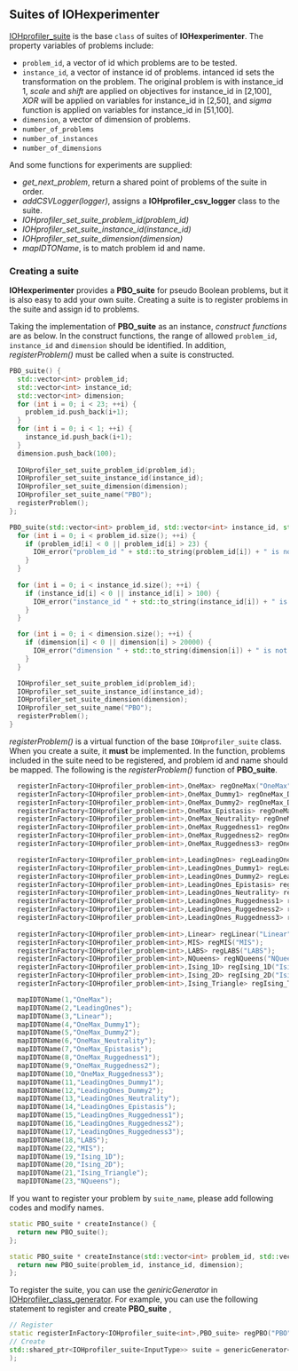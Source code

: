 ## Suites of IOHexperimenter

[IOHprofiler_suite](/src/Template/IOHprofiler_suite.hpp) is the base `class` of suites of __IOHexperimenter__. The property variables of problems include:
* `problem_id`, a vector of id which problems are to be tested.
* `instance_id`, a vector of instance id of problems. intanced id sets the transformation on the problem. The original problem is with instance_id 1, <i>scale</i> and <i>shift</i> are applied on objectives for instance_id in [2,100], <i>XOR</i> will be applied on variables for instance_id in [2,50], and <i>sigma</i> function is applied on variables for instance_id in [51,100].
* `dimension`, a vector of dimension of problems.
* `number_of_problems`
* `number_of_instances`
* `number_of_dimensions`


And some functions for experiments are supplied:
* <i>get_next_problem</i>, return a shared point of problems of the suite in order.
* <i>addCSVLogger(logger)</i>, assigns a __IOHprofiler_csv_logger__ class to the suite.
* <i>IOHprofiler_set_suite_problem_id(problem_id)</i>
* <i>IOHprofiler_set_suite_instance_id(instance_id)</i>
* <i>IOHprofiler_set_suite_dimension(dimension)</i>
* <i>mapIDTOName</i>, is to match problem id and name. 

### Creating a suite
__IOHexperimenter__ provides a __PBO_suite__ for pseudo Boolean problems, but it is also easy to add your own suite. Creating a suite is to register problems in the suite and assign id to problems.

Taking the implementation of __PBO_suite__ as an instance, <i>construct functions</i> are as below. In the construct functions, the range of allowed `problem_id`, `instance_id` and `dimension` should be identified. In addition, <i>registerProblem()</i> must be called when a suite is constructed.
```cpp
PBO_suite() {
  std::vector<int> problem_id;
  std::vector<int> instance_id;
  std::vector<int> dimension;
  for (int i = 0; i < 23; ++i) {
    problem_id.push_back(i+1);
  }
  for (int i = 0; i < 1; ++i) {
    instance_id.push_back(i+1);
  }
  dimension.push_back(100);
  
  IOHprofiler_set_suite_problem_id(problem_id);
  IOHprofiler_set_suite_instance_id(instance_id);
  IOHprofiler_set_suite_dimension(dimension);
  IOHprofiler_set_suite_name("PBO");
  registerProblem();
};

PBO_suite(std::vector<int> problem_id, std::vector<int> instance_id, std::vector<int> dimension) {
  for (int i = 0; i < problem_id.size(); ++i) {
    if (problem_id[i] < 0 || problem_id[i] > 23) {
      IOH_error("problem_id " + std::to_string(problem_id[i]) + " is not in PBO_suite");
    }
  }
  
  for (int i = 0; i < instance_id.size(); ++i) {
    if (instance_id[i] < 0 || instance_id[i] > 100) {
      IOH_error("instance_id " + std::to_string(instance_id[i]) + " is not in PBO_suite");
    }
  }

  for (int i = 0; i < dimension.size(); ++i) {
    if (dimension[i] < 0 || dimension[i] > 20000) {
      IOH_error("dimension " + std::to_string(dimension[i]) + " is not in PBO_suite");
    }
  }

  IOHprofiler_set_suite_problem_id(problem_id);
  IOHprofiler_set_suite_instance_id(instance_id);
  IOHprofiler_set_suite_dimension(dimension);
  IOHprofiler_set_suite_name("PBO");
  registerProblem();
}
```

<i>registerProblem()</i> is a virtual function of the base `IOHprofiler_suite` class. When you create a suite, it __must__ be implemented. In the function, problems included in the suite need to be registered, and problem id and name should be mapped. The following is the <i>registerProblem()</i> function of __PBO_suite__.
```cpp
  registerInFactory<IOHprofiler_problem<int>,OneMax> regOneMax("OneMax");
  registerInFactory<IOHprofiler_problem<int>,OneMax_Dummy1> regOneMax_Dummy1("OneMax_Dummy1");
  registerInFactory<IOHprofiler_problem<int>,OneMax_Dummy2> regOneMax_Dummy2("OneMax_Dummy2");
  registerInFactory<IOHprofiler_problem<int>,OneMax_Epistasis> regOneMax_Epistasis("OneMax_Epistasis");
  registerInFactory<IOHprofiler_problem<int>,OneMax_Neutrality> regOneMax_Neutrality("OneMax_Neutrality");
  registerInFactory<IOHprofiler_problem<int>,OneMax_Ruggedness1> regOneMax_Ruggedness1("OneMax_Ruggedness1");
  registerInFactory<IOHprofiler_problem<int>,OneMax_Ruggedness2> regOneMax_Ruggedness2("OneMax_Ruggedness2");
  registerInFactory<IOHprofiler_problem<int>,OneMax_Ruggedness3> regOneMax_Ruggedness3("OneMax_Ruggedness3");

  registerInFactory<IOHprofiler_problem<int>,LeadingOnes> regLeadingOnes("LeadingOnes");
  registerInFactory<IOHprofiler_problem<int>,LeadingOnes_Dummy1> regLeadingOnes_Dummy1("LeadingOnes_Dummy1");
  registerInFactory<IOHprofiler_problem<int>,LeadingOnes_Dummy2> regLeadingOnes_Dummy2("LeadingOnes_Dummy2");
  registerInFactory<IOHprofiler_problem<int>,LeadingOnes_Epistasis> regLeadingOnes_Epistasis("LeadingOnes_Epistasis");
  registerInFactory<IOHprofiler_problem<int>,LeadingOnes_Neutrality> regLeadingOnes_Neutrality("LeadingOnes_Neutrality");
  registerInFactory<IOHprofiler_problem<int>,LeadingOnes_Ruggedness1> regLeadingOnes_Ruggedness1("LeadingOnes_Ruggedness1");
  registerInFactory<IOHprofiler_problem<int>,LeadingOnes_Ruggedness2> regLeadingOnes_Ruggedness2("LeadingOnes_Ruggedness2");
  registerInFactory<IOHprofiler_problem<int>,LeadingOnes_Ruggedness3> regLeadingOnes_Ruggedness3("LeadingOnes_Ruggedness3");
  
  registerInFactory<IOHprofiler_problem<int>,Linear> regLinear("Linear");
  registerInFactory<IOHprofiler_problem<int>,MIS> regMIS("MIS");
  registerInFactory<IOHprofiler_problem<int>,LABS> regLABS("LABS");
  registerInFactory<IOHprofiler_problem<int>,NQueens> regNQueens("NQueens");
  registerInFactory<IOHprofiler_problem<int>,Ising_1D> regIsing_1D("Ising_1D");
  registerInFactory<IOHprofiler_problem<int>,Ising_2D> regIsing_2D("Ising_2D");
  registerInFactory<IOHprofiler_problem<int>,Ising_Triangle> regIsing_Triangle("Ising_Triangle");

  mapIDTOName(1,"OneMax");
  mapIDTOName(2,"LeadingOnes");
  mapIDTOName(3,"Linear");
  mapIDTOName(4,"OneMax_Dummy1");
  mapIDTOName(5,"OneMax_Dummy2");
  mapIDTOName(6,"OneMax_Neutrality");
  mapIDTOName(7,"OneMax_Epistasis");
  mapIDTOName(8,"OneMax_Ruggedness1");
  mapIDTOName(9,"OneMax_Ruggedness2");
  mapIDTOName(10,"OneMax_Ruggedness3");
  mapIDTOName(11,"LeadingOnes_Dummy1");
  mapIDTOName(12,"LeadingOnes_Dummy2");
  mapIDTOName(13,"LeadingOnes_Neutrality");
  mapIDTOName(14,"LeadingOnes_Epistasis");
  mapIDTOName(15,"LeadingOnes_Ruggedness1");
  mapIDTOName(16,"LeadingOnes_Ruggedness2");
  mapIDTOName(17,"LeadingOnes_Ruggedness3");
  mapIDTOName(18,"LABS");
  mapIDTOName(22,"MIS");
  mapIDTOName(19,"Ising_1D");
  mapIDTOName(20,"Ising_2D");
  mapIDTOName(21,"Ising_Triangle");
  mapIDTOName(23,"NQueens");
```

If you want to register your problem by `suite_name`, please add following codes and modify names.
```cpp
static PBO_suite * createInstance() {
  return new PBO_suite();
};

static PBO_suite * createInstance(std::vector<int> problem_id, std::vector<int> instance_id, std::vector<int> dimension) {
  return new PBO_suite(problem_id, instance_id, dimension);
};
```
To register the suite, you can use the <i>geniricGenerator</i> in [IOHprofiler_class_generator](/src/Template/). For example, you can use the following statement to register and create __PBO_suite__ ,
```cpp
// Register
static registerInFactory<IOHprofiler_suite<int>,PBO_suite> regPBO("PBO");
// Create
std::shared_ptr<IOHprofiler_suite<InputType>> suite = genericGenerator<IOHprofiler_suite<int>>::instance().create("PBO");
);
```